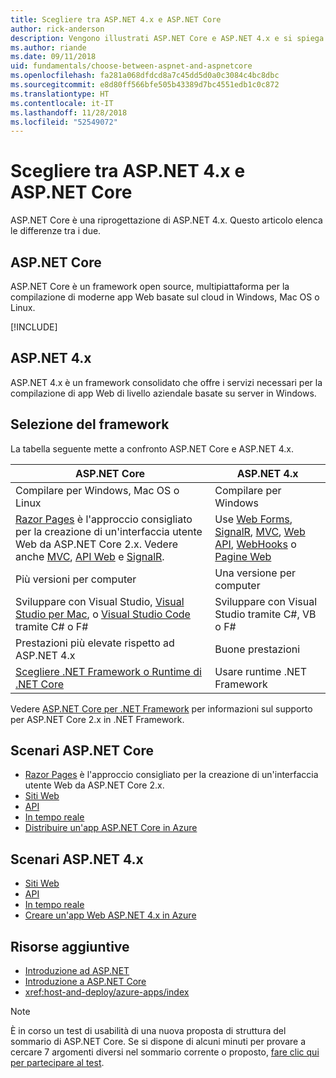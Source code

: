 ```yaml
---
title: Scegliere tra ASP.NET 4.x e ASP.NET Core
author: rick-anderson
description: Vengono illustrati ASP.NET Core e ASP.NET 4.x e si spiega come scegliere tra le due soluzioni.
ms.author: riande
ms.date: 09/11/2018
uid: fundamentals/choose-between-aspnet-and-aspnetcore
ms.openlocfilehash: fa281a068dfdcd8a7c45dd5d0a0c3084c4bc8dbc
ms.sourcegitcommit: e8d80ff566bfe505b43389d7bc4551edb1c0c872
ms.translationtype: HT
ms.contentlocale: it-IT
ms.lasthandoff: 11/28/2018
ms.locfileid: "52549072"
---
```

# <a name="choose-between-aspnet-4x-and-aspnet-core"></a>Scegliere tra ASP.NET 4.x e ASP.NET Core

ASP.NET Core è una riprogettazione di ASP.NET 4.x. Questo articolo elenca le differenze tra i due.

## <a name="aspnet-core"></a>ASP.NET Core

ASP.NET Core è un framework open source, multipiattaforma per la compilazione di moderne app Web basate sul cloud in Windows, Mac OS o Linux.

[!INCLUDE[](~/includes/benefits.md)]

## <a name="aspnet-4x"></a>ASP.NET 4.x

ASP.NET 4.x è un framework consolidato che offre i servizi necessari per la compilazione di app Web di livello aziendale basate su server in Windows.

## <a name="framework-selection"></a>Selezione del framework

La tabella seguente mette a confronto ASP.NET Core e ASP.NET 4.x.

| ASP.NET Core | ASP.NET 4.x |
|---|---|
|Compilare per Windows, Mac OS o Linux|Compilare per Windows|
|[Razor Pages](xref:razor-pages/index) è l'approccio consigliato per la creazione di un'interfaccia utente Web da ASP.NET Core 2.x. Vedere anche [MVC](xref:mvc/overview), [API Web](xref:tutorials/first-web-api) e [SignalR](xref:signalr/introduction).|Use [Web Forms](/aspnet/web-forms), [SignalR](/aspnet/signalr), [MVC](/aspnet/mvc), [Web API](/aspnet/web-api/), [WebHooks](/aspnet/webhooks/) o [Pagine Web](/aspnet/web-pages)|
|Più versioni per computer|Una versione per computer|
|Sviluppare con Visual Studio, [Visual Studio per Mac](https://www.visualstudio.com/vs/visual-studio-mac/), o [Visual Studio Code](https://code.visualstudio.com/) tramite C# o F#|Sviluppare con Visual Studio tramite C#, VB o F#|
|Prestazioni più elevate rispetto ad ASP.NET 4.x|Buone prestazioni|
|[Scegliere .NET Framework o Runtime di .NET Core](/dotnet/articles/standard/choosing-core-framework-server)|Usare runtime .NET Framework|

Vedere [ASP.NET Core per .NET Framework](xref:index#target-framework) per informazioni sul supporto per ASP.NET Core 2.x in .NET Framework.

## <a name="aspnet-core-scenarios"></a>Scenari ASP.NET Core

* [Razor Pages](xref:razor-pages/index) è l'approccio consigliato per la creazione di un'interfaccia utente Web da ASP.NET Core 2.x.
* [Siti Web](xref:tutorials/first-mvc-app/index)
* [API](xref:tutorials/first-web-api)
* [In tempo reale](xref:signalr/index)
* [Distribuire un'app ASP.NET Core in Azure](/azure/app-service/app-service-web-get-started-dotnet)

## <a name="aspnet-4x-scenarios"></a>Scenari ASP.NET 4.x

* [Siti Web](/aspnet/mvc)
* [API](/aspnet/web-api)
* [In tempo reale](/aspnet/signalr)
* [Creare un'app Web ASP.NET 4.x in Azure](/azure/app-service/app-service-web-get-started-dotnet-framework)

## <a name="additional-resources"></a>Risorse aggiuntive

* [Introduzione ad ASP.NET](/aspnet/overview)
* [Introduzione a ASP.NET Core](xref:index)
* <xref:host-and-deploy/azure-apps/index>

> [!NOTE]
> È in corso un test di usabilità di una nuova proposta di struttura del sommario di ASP.NET Core.  Se si dispone di alcuni minuti per provare a cercare 7 argomenti diversi nel sommario corrente o proposto, [fare clic qui per partecipare al test](https://dpk4xbh5.optimalworkshop.com/treejack/rps16hd5).